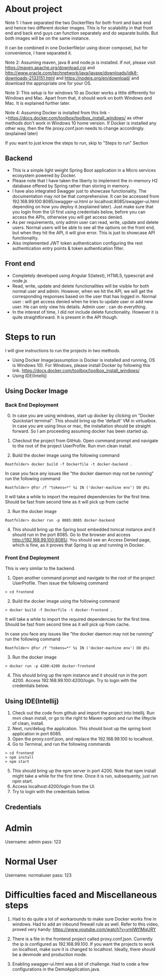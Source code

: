 # About project

Note 1: I have separated the two Dockerfiles for both front and back end and hence two different docker images. This is for scalability in that front end and back end guys can function separately and do separate builds. But both images will be on the same instance.

It can be combined in one Dockerfile(or using docer compose), but for convenience, I have separated it.

Note 2: Assuming maven, java 8 and node.js is installed. If not, please visit https://maven.apache.org/download.cgi and http://www.oracle.com/technetwork/java/javase/downloads/jdk8-downloads-2133151.html and https://nodejs.org/en/download/ and download the appropriate one for your OS.

Note 3: This setup is for windows 10 as Docker works a little differently for Windows and Mac. Apart from that, it should work on both Windows and Mac. It is explained further later.

Note 4: Assuming Docker is installed from this link ->https://docs.docker.com/toolbox/toolbox_install_windows/ as other methods don't work in Windows 10 home version. If Docker is installed any other way, then the file proxy.conf.json needs to change accordingly.(explained later)

If you want to just know the steps to run, skip to "Steps to run" Section

## Backend
- This is a simple light weight Spring Boot application in a Micro services ecosystem powered by Docker. 
- Please note that I have taken the liberty to implement the in-memory H2 database offered by Spring rather than storing in memory.
- I have also integrated Swagger just to showcase functionality. The documentation may not be that comprehensive. It can be accessed from 192.168.99.100:8085/swagger-ui.html or localhost:8085/swagger-ui.html depending on how you deploy it.(explained later). Just make sure that you login from the UI first  using credentials below, before you can access the APIs, otherwise you will get access denied.
- As per requirements, only admin user can read, write, update and delete users. Normal users will be able to see all the options on the front end, but when they hit the API, it will give error. This is just to showcase API functionality.
- Also implemented JWT token authentication configuring the rest authentication entry points & token authentication filter.

## Front end
- Completely developed using Angular 5(latest), HTML5, typescript and node.js
- Read, write, update and delete functionalities will be visible for both normal user and admin. However, when we hit the API, we will get the corresponding responses based on the user that has logged in. 
    Normal user : will get access denied when he tries to update user or add new user. He can only view his details.
    Admin user : can do everything.
- In the interest of time, I did not include delete functionality. However it is quite straightforward. It is present in the API though.


# Steps to run
I will give instructions to run the projects in two methods.
- Using Docker Image(assumption is Docker is installed and running, OS is Windows 10). For Windows, please install Docker by following this link.
https://docs.docker.com/toolbox/toolbox_install_windows/
- Using IDE(Intellij)

## Using Docker Image
### Back End Deployment
0. In case you are using windows, start up docker by clicking on "Docker Quickstart terminal". This should bring up the 'default' VM in virtualbox.
In case you are using linux or mac, the installation should be straight forward. So I am proceeding assuming docker has been started up.

1. Checkout the project from GitHub. Open command prompt and navigate to the root of the project UserProfile. Run mvn clean install.
2. Build the docker image using the following command
```
Rootfolder> docker build -f Dockerfile -t docker-backend .
```
In case you face any issues like "the docker daemon may not be running" run the following command
```
Rootfolder> @for /f "tokens=*" %i IN ('docker-machine env') DO @%i
```
It will take a while to import the required dependencies for the first time. Should be fast from second time as it will pick up from cache

3. Run the docker image
```
Rootfolder> docker run -p 8085:8085 docker-backend
```
4. This should bring up the Spring boot embedded tomcat instance and it should run in the port 8085. Go to the browser and access http://192.168.99.100:8085/. You should see an Access Denied page, which is fine, as it proves that Spring is up and running in Docker.

### Front End Deployment

This is very similar to the backend.

1. Open another command prompt and navigate to the root of the project UserProfile. Then issue the following command
```
> cd frontend
```
2. Build the docker image using the following command
```
> docker build -f Dockerfile -t docker-frontend .
```

It will take a while to import the required dependencies for the first time. Should be fast from second time as it will pick up from cache.

In case you face any issues like "the docker daemon may not be running" run the following command
```
Rootfolder> @for /f "tokens=*" %i IN ('docker-machine env') DO @%i
```
3. Run the docker image
```
> docker run -p 4200:4200 docker-frontend
```
4. This should bring up the npm instance and it should run in the port 4200. Access 192.168.99.100:4200/login. Try to login with the credentials below.

## Using IDE(Intellij)
1. Check out the code from github and import the project into Intellij. Run mvn clean install, or go to the right to Maven option and run the lifeycle of clean, install.
2. Next, run/debug the application. This should boot up the spring boot application in port 8085.
3. Open the proxy.conf.json, and replace the 192.168.99.100 to localhost.
4. Go to Terminal, and run the following commands
```
> cd frontend
> npm install
> npm start
```
5. This should bring up the npm server in port 4200. Note that npm install might take a while for the first time. Once it is run, subsequenty, just run npm start.
6. Access localhost:4200/login from the UI.
7. Try to login with the credentials below.

## Credentials

Admin
======
Username: admin
pass: 123

Normal User
===========
Username: normaluser
pass: 123


# Difficulties faced and Miscellaneous steps

1. Had to do quite a lot of workarounds to make sure Docker works fine in windows. Had to add an inbound firewall rule as well. Refer to this video, proved very handy:
https://www.youtube.com/watch?v=ymlWt1MqURY

2. There is a file in the frontend project called proxy.conf.json. Currently the ip is configured as 192.168.99.100. If you want the projects to work on localhost, make sure it is changed to localhost. Ideally, there should be a devmode and production mode.

3. Enabling swagger-ui.html was a bit of challenge. Had to code a few configurations in the DemoApplication.java.


